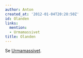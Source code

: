 ```yaml
---
author: Anton
created_at: '2012-01-04T20:28:50Z'
id: Olanden
links:
  mention:
  - Urmamassivet
title: Olanden
---
```


Se [Urmamassivet].

  [Urmamassivet]: Urmamassivet
